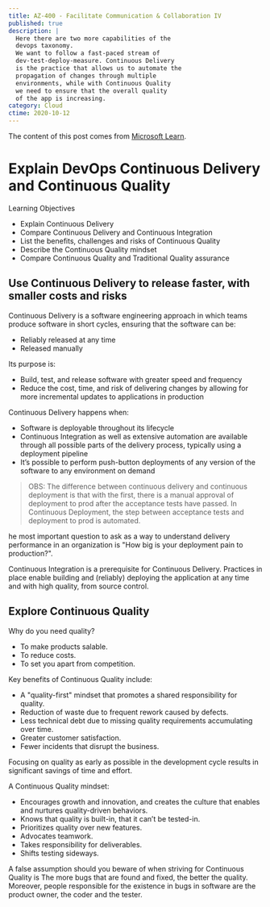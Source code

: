 ```yaml
---
title: AZ-400 - Facilitate Communication & Collaboration IV
published: true
description: |
  Here there are two more capabilities of the
  devops taxonomy.
  We want to follow a fast-paced stream of
  dev-test-deploy-measure. Continuous Delivery
  is the practice that allows us to automate the
  propagation of changes through multiple
  environments, while with Continuous Quality
  we need to ensure that the overall quality
  of the app is increasing.
category: Cloud
ctime: 2020-10-12
---
```


The content of this post comes from [Microsoft Learn](https://docs.microsoft.com/en-us/learn/modules/explain-devops-continous-delivery-quality/).

# Explain DevOps Continuous Delivery and Continuous Quality

Learning Objectives
* Explain Continuous Delivery
* Compare Continuous Delivery and Continuous Integration
* List the benefits, challenges and risks of Continuous Quality
* Describe the Continuous Quality mindset
* Compare Continuous Quality and Traditional Quality assurance

## Use Continuous Delivery to release faster, with smaller costs and risks

Continuous Delivery is a software engineering approach in which teams produce software in short cycles, ensuring that the software can be:

* Reliably released at any time
* Released manually

Its purpose is:
* Build, test, and release software with greater speed and frequency
* Reduce the cost, time, and risk of delivering changes by allowing for more incremental updates to applications in production

Continuous Delivery happens when:

* Software is deployable throughout its lifecycle
* Continuous Integration as well as extensive automation are available through all possible parts of the delivery process, typically using a deployment pipeline
* It’s possible to perform push-button deployments of any version of the software to any environment on demand

> OBS: The difference between continuous delivery and continuous deployment is that with the first, there is a manual approval of deployment to prod after the acceptance tests have passed. In Continuous Deployment, the step between acceptance tests and deployment to prod is automated.

he most important question to ask as a way to understand delivery performance in an organization is "How big is your deployment pain to production?".

Continuous Integration is a prerequisite for Continuous Delivery. Practices in place enable building and (reliably) deploying the application at any time and with high quality, from source control.

## Explore Continuous Quality

Why do you need quality?

* To make products salable.
* To reduce costs.
* To set you apart from competition.
  
Key benefits of Continuous Quality include:

* A "quality-first" mindset that promotes a shared responsibility for quality.
* Reduction of waste due to frequent rework caused by defects.
* Less technical debt due to missing quality requirements accumulating over time.
* Greater customer satisfaction.
* Fewer incidents that disrupt the business.

Focusing on quality as early as possible in the development cycle results in significant savings of time and effort.

A Continuous Quality mindset:

* Encourages growth and innovation, and creates the culture that enables and nurtures quality-driven behaviors.
* Knows that quality is built-in, that it can’t be tested-in.
* Prioritizes quality over new features.
* Advocates teamwork.
* Takes responsibility for deliverables.
* Shifts testing sideways.

A false assumption should you beware of when striving for Continuous Quality is The more bugs that are found and fixed, the better the quality. Moreover, people responsible for the existence in bugs in software are the product owner, the coder and the tester.

